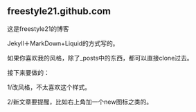 freestyle21.github.com
---------------

这是freestyle21的博客

Jekyll＋MarkDown+Liquid的方式写的。


如果你喜欢我的风格，除了_posts中的东西，都可以直接clone过去。

接下来要做的：

1/改风格，不太喜欢这个样式。

2/新文章要提醒，比如右上角加一个new图标之类的。
